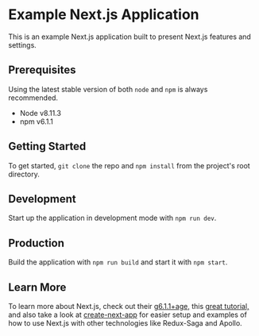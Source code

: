 # Example Next.js Application

This is an example Next.js application built to present Next.js features and settings.

## Prerequisites

Using the latest stable version of both `node` and `npm` is always recommended.

- Node v8.11.3
- npm v6.1.1 

## Getting Started

To get started, `git clone` the repo and `npm install` from the project's root directory.

## Development

Start up the application in development mode with `npm run dev`.

## Production

Build the application with `npm run build` and start it with `npm start`.

## Learn More

To learn more about Next.js, check out their [g6.1.1+age,](https://github.com/zeit/next.js/) this [great tutorial,](https://nextjs.org/learn) and also take a look at [create-next-app](https://github.com/segmentio/create-next-app) for easier setup and examples of how to use Next.js with other technologies like Redux-Saga and Apollo.
